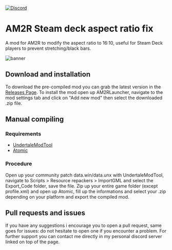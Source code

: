 [![Discord](https://img.shields.io/discord/953653773962739793?color=%237289DA&label=Discord&logo=discord&logoColor=%23FFFFFF)](https://discord.gg/QDYk75vBBk)
# AM2R Steam deck aspect ratio fix
A mod for AM2R to modify the aspect ratio to 16:10, useful for Steam Deck players to prevent stretching/black bars.

![banner](https://github.com/Rex109/AM2R-Steam-deck-aspect-ratio-fix/assets/8615649/c0d54241-4b31-4843-adc1-548648857eea)


## Download and installation
To download the pre-compiled mod you can grab the latest version in the [Releases Page](https://github.com/Rex109/AM2R-Steam-deck-aspect-ratio-fix/releases).
To install the mod open up AM2RLauncher, navigate to the mod settings tab and click on "Add new mod" then select the downloaded .zip file.

## Manual compiling
### Requirements 
- [UndertaleModTool](https://github.com/krzys-h/UndertaleModTool)
- [Atomic](https://github.com/AM2R-Community-Developers/Atomic)
### Procedure
Open up your community patch data.win/data.unx with UndertaleModTool, navigate to Scripts > Resource repackers > ImportGML and select the Export_Code folder, save the file.
Zip up your entire game folder (except profile.xml) and open up Atomic, fill up the informations and select your .zip depending on your platform and export the compiled mod.

## Pull requests and issues
If you have any suggestions i encourage you to open a pull request, same goes for issues: do not hesitate to open one if you encounter a problem.
For further support you can contact me directly in my personal discord server linked on top of the page.
